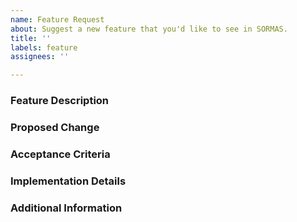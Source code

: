 ```yaml
---
name: Feature Request
about: Suggest a new feature that you'd like to see in SORMAS.
title: ''
labels: feature
assignees: ''

---
```


<!--
Please read the Contributing guidelines (https://github.com/hzi-braunschweig/SORMAS-Project/blob/development/docs/CONTRIBUTING.md) before submitting an issue. You don't have to remove this comment or any other comment from this issue as they will automatically be hidden.
-->
### Feature Description
<!-- Mandatory - Include an explanation of the value or the use case -->

### Proposed Change
<!-- Mandatory -->

### Acceptance Criteria
<!-- Optional -->

### Implementation Details
<!-- Optional -->

### Additional Information
<!-- Optional -->

